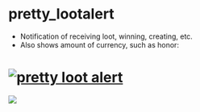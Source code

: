 # pretty_lootalert
- Notification of receiving loot, winning, creating, etc.
- Also shows amount of currency, such as honor:
<h1 align="left">
  <a href="https://github.com/s0h2x/pretty_lootalert"><img src="https://user-images.githubusercontent.com/33549022/178162788-907172e7-f496-4a46-b876-f428ce447246.png" alt="pretty loot alert"></a>
</h1>
<p align="left">
<img src="https://thumbs.gfycat.com/FormalSelfreliantHen-size_restricted.gif"/>
</p>
